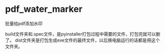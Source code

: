 # pdf_water_marker
 批量给pdf添加水印

build文件夹和.spec文件，是pyinstaller打包过程中需要的文件，打包完就可以删了。
dist文件夹是打包生成exe文件的最终文件，以后换电脑运行的话都是用这个文件夹。